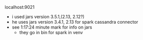 localhost:9021

- i used jars version 3.5.1,(2.13, 2.12?)
- he uses jars version 3.4.1, 2.13 for spark cassandra connector
- see 1:17:24 minute mark for info on jars
    - they go in bin for spark in venv